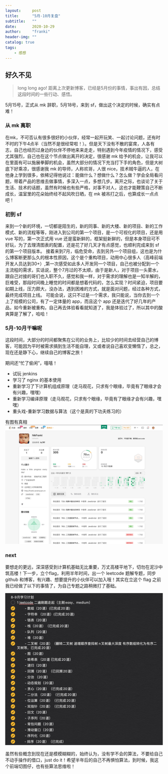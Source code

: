 ```yaml
---
layout:     post
title:      "5月-10月复盘"
subtitle:   ""
date:       2020-10-29
author:     "franki"
header-img: ""
catalog: true
tags:
    - 感想
---
```


## 好久不见

> long long ago! 距离上次更新博客，已经是5月份的事情，事出有因，总结这段时间的一些行动、感悟。

5月15号，正式从 mk 辞职，5月18号，来到 sf，做出这个决定的时候，确实有点难！

### 从 mk 离职

在mk，不可否认有很多很好的小伙伴，经常一起开玩笑、一起讨论问题，还有时不时的下午4点半（当然不是很经常啦！）。但是天下没有不散的宴席，人各有志，自己也经历过身边的伙伴不停地来来走走，特别遇到今年疫情的情况下，感受尤其强烈，自己也在这个节点做出离开的决定，很感谢 mk 给予的机会，让我可以在里面有可以施展拳脚的机会，虽然大部分的情况下充当打下手的角色，但是大树底下好乘凉，很感谢我 mk 的导师，人称欢哥，人很 nice，技术贼牛逼的人，在他身上学到很多，依稀记得他说过：能做什么？想做什么？怎么做？学会全局看问题，带着产品的思维去做事情，多深入一点，多想几步。离开之际，也谈论了关于生活、技术的话题，虽然有时候也有些严格，对事不对人，这也才能鞭策自己不断成长，温室里的花朵始终经不起风吹日晒，在 mk 被吊打之后，也算成长一点点吧！

### 初到 sf

来到一个新的环境，一切都是陌生的，新的同事、新的大楼、新的项目、新的工作模式、新的流程等等，刚进入到公司的第一个项目，是一个可视化的项目，还是用 vue 写的，第一次正式用 vue 还是蛮新鲜的，框架挺新鲜的，但是本身项目可不好玩，为了去理清图表的配置，还是花了好几天才有点感觉，也顺利完成来到 sf 的第一个项目版本。
接着来到7月，临危受命，去到另外一个项目组，这也是为什么博客断更那么久的根本性原因，这个是个重构项目，动用中心很多人（高峰前端开发人员达到30+）,第一次感受如此多人开发同一个项目，自己也被分配到一个主流程的需求，实话说，整个7月过的不太顺，由于是新人，对于项目一头雾水，跟自己对接的哥们也入职不久，感觉和我一样，对于需求的理解也是一知半解的，巨难受，那段时间晚上睡觉的时间都是想着代码的，怎么实现？时间紧迫，项目要如期上线，压力颇大，没办法，遇到困难的方式，就是面对问题，经过各种方式，最终完成项目上线。
可能会说，这只不过是一个需求，我只能说，当你去到一个上了规模的公司，有了一定体量的 app，而且这个 app 还是迭代了好几年的产品，如今重新被重构，自己再去体验看看就知道了，我是体验过了，所以其中的酸爽算是了解了，哈哈！

### 5月-10月干嘛呢

这段时间，大部分的时间都聚焦在公司的业务上，比较少的时间去经营自己的博客，可能因为平时被需求搞到生活不能自理，又或者说自己喜欢变懒惰了，总之，现在还是静下心，继续自己的博客之旅！

期间还“忙了偷闲”，嘻嘻！

- 试玩 jenkins
- 学习了 nginx 的基本使用
- 重新学习了下计算机组成原理（走马观花，只求有个眼缘，毕竟有了眼缘才会有兴趣，嘿嘿）
- 重新学习编译原理（走马观花，只求有个眼缘，毕竟有了眼缘才会有兴趣，嘿嘿）
- 重头戏-重新学习数据与算法（这个是真的下功夫练习的）

有图有真相
![leetcode](/images/posts/thoughts/leetcode.jpg)

### next

要想走的更远，深深感受到计算机基础无比重要，万丈高楼平地下，切勿在泥沙中筑高楼！下一步，立个flag，利用半年时间，出一个 leetcode 题解专题，同步 github 和博客，有兴趣、想要提升的小伙伴可以加入哦！其实在立这个 flag 之前我已经做了以下的事情了，为自己专题之路稍微打了基础。

![leetcode](/images/posts/thoughts/plan.jpg)

虽然有些概念到现在还是模模糊糊的，始终认为，没有学不会的算法，不要给自己不动手操作的借口，just do it！希望半年后的自己不再惧怕算法，到时候，我这个前端切图仔，也有些算法思维啦！
